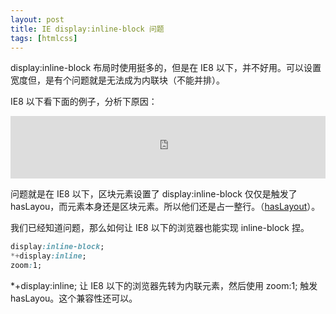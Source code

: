 ```yaml
---
layout: post
title: IE display:inline-block 问题
tags: [htmlcss]
---
```


display:inline-block 布局时使用挺多的，但是在 IE8 以下，并不好用。可以设置宽度但，是有个问题就是无法成为内联块（不能并排）。

IE8 以下看下面的例子，分析下原因：
<iframe style="width: 100%; height: 100px" src="http://sandbox.runjs.cn/show/v8widfoi" allowfullscreen="allowfullscreen" frameborder="0"></iframe>

问题就是在 IE8 以下，区块元素设置了 display:inline-block 仅仅是触发了 hasLayou，而元素本身还是区块元素。所以他们还是占一整行。（[hasLayout](http://www.blueidea.com/tech/site/2006/3698.asp)）。

我们已经知道问题，那么如何让 IE8 以下的浏览器也能实现 inline-block 捏。
```css
display:inline-block;
*+display:inline;
zoom:1;
```

*+display:inline; 让 IE8 以下的浏览器先转为内联元素，然后使用 zoom:1; 触发 hasLayou。这个兼容性还可以。
